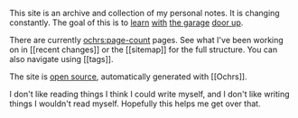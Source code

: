 This site is an archive and collection of my personal notes. It is changing constantly. The goal of this is to [learn](https://notes.andymatuschak.org/Work_with_the_garage_door_up) [with](https://www.swyx.io/learn-in-public) [the garage](https://notes.nicolevanderhoeven.com/Learning+in+public) [door up](https://notes.nicolevanderhoeven.com/Working+with+the+garage+door+up).

There are currently <ochrs:page-count> pages.  See what I've been working on in [[recent changes]] or the [[sitemap]] for the full structure.  You can also navigate using [[tags]].

The site is [open source](https://github.com/pavo-etc/notes), automatically generated with [[Ochrs]].

I don't like reading things I think I could write myself, and I don't like writing things I wouldn't read myself. Hopefully this helps me get over that.